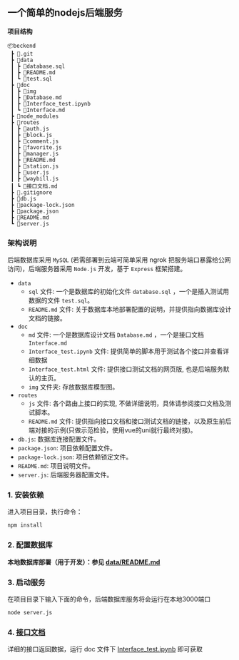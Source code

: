 ## 一个简单的nodejs后端服务

**项目结构**

```
📦beckend
 ┣ 📂.git
 ┣ 📂data
 ┃ ┣ 📜database.sql
 ┃ ┣ 📜README.md
 ┃ ┗ 📜test.sql
 ┣ 📂doc
 ┃ ┣ 📂img
 ┃ ┣ 📜Database.md
 ┃ ┣ 📜Interface_test.ipynb
 ┃ ┗ 📜Interface.md
 ┣ 📂node_modules
 ┣ 📂routes
 ┃ ┣ 📜auth.js
 ┃ ┣ 📜block.js
 ┃ ┣ 📜comment.js
 ┃ ┣ 📜favorite.js
 ┃ ┣ 📜manager.js
 ┃ ┣ 📜README.md
 ┃ ┣ 📜station.js
 ┃ ┣ 📜user.js
 ┃ ┣ 📜waybill.js
 ┃ ┗ 📜接口文档.md
 ┣ 📜.gitignore
 ┣ 📜db.js
 ┣ 📜package-lock.json
 ┣ 📜package.json
 ┣ 📜README.md
 ┗ 📜server.js
```

### 架构说明

后端数据库采用 `MySQL` (若需部署到云端可简单采用 ngrok 把服务端口暴露给公网访问)，后端服务器采用 `Node.js` 开发，基于 `Express` 框架搭建。

+ `data`
    + `sql` 文件: 一个是数据库的初始化文件 `database.sql` ，一个是插入测试用数据的文件 `test.sql`。
    + `README.md` 文件: 关于数据库本地部署配置的说明，并提供指向数据库设计文档的链接。
+ `doc`
    + `md` 文件: 一个是数据库设计文档 `Database.md` ，一个是接口文档 `Interface.md`
    + `Interface_test.ipynb` 文件: 提供简单的脚本用于测试各个接口并查看详细数据
    + `Interface_test.html` 文件: 提供接口测试文档的网页版, 也是后端服务默认的主页。
    + `img` 文件夹: 存放数据库模型图。
+ `routes`
    + `js` 文件: 各个路由上接口的实现, 不做详细说明，具体请参阅接口文档及测试脚本。
    + `README.md` 文件: 提供指向接口文档和接口测试文档的链接，以及原生前后端对接的示例(只做示范检验，使用vue的uni就行最终对接)。
+ `db.js`: 数据库连接配置文件。
+ `package.json`: 项目依赖配置文件。
+ `package-lock.json`: 项目依赖锁定文件。
+ `README.md`: 项目说明文件。
+ `server.js`: 后端服务器配置文件。

### 1. 安装依赖

进入项目目录，执行命令：

```bash
npm install
```

### 2. 配置数据库

**本地数据库部署（用于开发）：参见 [data/README.md](data/README.md)**

### 3. 启动服务

在项目目录下输入下面的命令，后端数据库服务将会运行在本地3000端口

```bash
node server.js
```

### 4. [接口文档](doc/Interface.md)

详细的接口返回数据，运行 doc 文件下 [Interface_test.ipynb](doc/Interface_test.ipynb) 即可获取